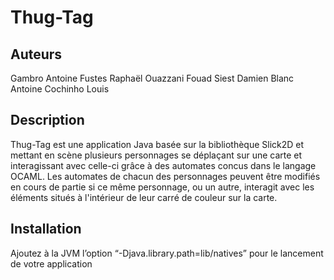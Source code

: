# Thug-Tag

## Auteurs

Gambro Antoine
Fustes Raphaël
Ouazzani Fouad
Siest Damien
Blanc Antoine
Cochinho Louis

## Description

Thug-Tag est une application Java basée sur la bibliothèque Slick2D et mettant en scène plusieurs personnages se déplaçant sur une carte et interagissant avec celle-ci grâce à des automates concus dans le langage OCAML. Les automates de chacun des personnages peuvent être modifiés en cours de partie si ce même personnage, ou un autre, interagit avec les éléments situés à l'intérieur de leur carré de couleur sur la carte.

## Installation 

Ajoutez à la JVM l’option “-Djava.library.path=lib/natives” pour le lancement de votre application
